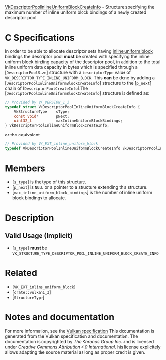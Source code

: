 [VkDescriptorPoolInlineUniformBlockCreateInfo](https://www.khronos.org/registry/vulkan/specs/1.3-extensions/man/html/VkDescriptorPoolInlineUniformBlockCreateInfo.html) - Structure specifying the maximum number of inline uniform block bindings of a newly created descriptor pool

# C Specifications
In order to be able to allocate descriptor sets having
[inline uniform block](https://www.khronos.org/registry/vulkan/specs/1.3-extensions/html/vkspec.html#descriptorsets-inlineuniformblock) bindings the
descriptor pool  **must**  be created with specifying the inline uniform block
binding capacity of the descriptor pool, in addition to the total inline
uniform data capacity in bytes which is specified through a
[`DescriptorPoolSize`] structure with a `descriptorType` value of
`VK_DESCRIPTOR_TYPE_INLINE_UNIFORM_BLOCK`.
This  **can**  be done by adding a
[`DescriptorPoolInlineUniformBlockCreateInfo`] structure to the
[`p_next`] chain of [`DescriptorPoolCreateInfo`].The [`DescriptorPoolInlineUniformBlockCreateInfo`] structure is defined
as:
```c
// Provided by VK_VERSION_1_3
typedef struct VkDescriptorPoolInlineUniformBlockCreateInfo {
    VkStructureType    sType;
    const void*        pNext;
    uint32_t           maxInlineUniformBlockBindings;
} VkDescriptorPoolInlineUniformBlockCreateInfo;
```
or the equivalent
```c
// Provided by VK_EXT_inline_uniform_block
typedef VkDescriptorPoolInlineUniformBlockCreateInfo VkDescriptorPoolInlineUniformBlockCreateInfoEXT;
```

# Members
- [`s_type`] is the type of this structure.
- [`p_next`] is `NULL` or a pointer to a structure extending this structure.
- [`max_inline_uniform_block_bindings`] is the number of inline uniform block bindings to allocate.

# Description
## Valid Usage (Implicit)
-  [`s_type`] **must**  be `VK_STRUCTURE_TYPE_DESCRIPTOR_POOL_INLINE_UNIFORM_BLOCK_CREATE_INFO`

# Related
- [`VK_EXT_inline_uniform_block`]
- [`crate::vulkan1_3`]
- [`StructureType`]

# Notes and documentation
For more information, see the [Vulkan specification](https://www.khronos.org/registry/vulkan/specs/1.3-extensions/html/vkspec.html)
This documentation is generated from the Vulkan specification and documentation.
The documentation is copyrighted by *The Khronos Group Inc.* and is licensed under *Creative Commons Attribution 4.0 International*.
his license explicitely allows adapting the source material as long as proper credit is given.
        